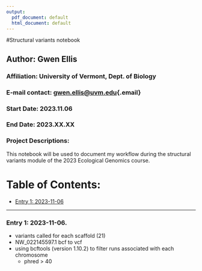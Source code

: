 ```yaml
---
output:
  pdf_document: default
  html_document: default
---
```

#Structural variants notebook

## Author: Gwen Ellis

### Affiliation: University of Vermont, Dept. of Biology

### E-mail contact: [gwen.ellis\@uvm.edu](mailto:gwen.ellis@uvm.edu){.email}

### Start Date: 2023.11.06

### End Date: 2023.XX.XX

### Project Descriptions:

This notebook will be used to document my workflow during the structural variants module of the 2023 Ecological Genomics course.

# Table of Contents:

-   [Entry 1: 2023-11-06](#id-section1)



------    
<div id='id-section1'/>   

### Entry 1: 2023-11-06.
- variants called for each scaffold (21)
- NW_022145597.1 bcf to vcf
- using bcftools (version 1.10.2) to filter runs associated with each chromosome
  - phred > 40




